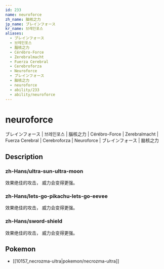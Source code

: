 ```yaml
---
id: 233
name: neuroforce
zh_name: 脑核之力
jp_name: ブレインフォース
kr_name: 브레인포스
aliases:
  - ブレインフォース
  - 브레인포스
  - 腦核之力
  - Cérébro-Force
  - Zerebralmacht
  - Fuerza Cerebral
  - Cerebroforza
  - Neuroforce
  - ブレインフォース
  - 脑核之力
  - neuroforce
  - ability/233
  - ability/neuroforce
---
```

# neuroforce

ブレインフォース | 브레인포스 | 腦核之力 | Cérébro-Force | Zerebralmacht | Fuerza Cerebral | Cerebroforza | Neuroforce | ブレインフォース | 脑核之力

## Description

### zh-Hans/ultra-sun-ultra-moon

效果绝佳的攻击，
威力会变得更强。

### zh-Hans/lets-go-pikachu-lets-go-eevee

效果绝佳的攻击，
威力会变得更强。

### zh-Hans/sword-shield

效果绝佳的攻击，
威力会变得更强。

## Pokemon

- [[10157_necrozma-ultra|pokemon/necrozma-ultra]]

